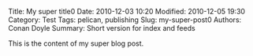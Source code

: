 Title: My super title0
Date: 2010-12-03 10:20
Modified: 2010-12-05 19:30
Category: Test
Tags: pelican, publishing
Slug: my-super-post0
Authors: Conan Doyle
Summary: Short version for index and feeds

This is the content of my super blog post.